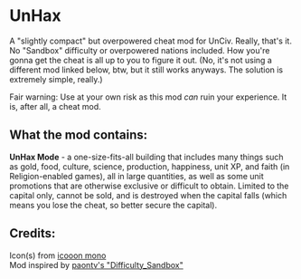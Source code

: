 # UnHax
A "slightly compact" but overpowered cheat mod for UnCiv. Really, that's it.<br>
No "Sandbox" difficulty or overpowered nations included. How you're gonna get the cheat is all up to you to figure it out.
(No, it's not using a different mod linked below, btw, but it still works anyways. The solution is extremely simple, really.)<br>

Fair warning: Use at your own risk as this mod *can* ruin your experience. It is, after all, a cheat mod.


## What the mod contains:
**UnHax Mode** - a one-size-fits-all building that includes many things such as gold, food, 
culture, science, production, happiness, unit XP, and faith (in Religion-enabled games), all in 
large quantities, as well as some unit promotions that are otherwise exclusive or difficult to 
obtain. Limited to the capital only, cannot be sold, and is destroyed when the capital falls 
(which means you lose the cheat, so better secure the capital).<br>

## Credits:
Icon(s) from [icooon mono](https://icooon-mono.com/)<br>
Mod inspired by [paontv's "Difficulty_Sandbox"](https://github.com/paontv/Difficulty_Sandbox/)

